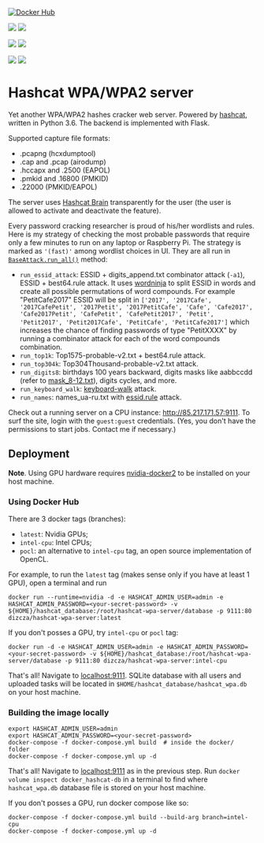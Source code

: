 [![Docker Hub](http://dockeri.co/image/dizcza/hashcat-wpa-server)](https://hub.docker.com/r/dizcza/hashcat-wpa-server/)

[![](https://images.microbadger.com/badges/version/dizcza/hashcat-wpa-server:latest.svg)](https://microbadger.com/images/dizcza/hashcat-wpa-server:latest)
[![](https://images.microbadger.com/badges/image/dizcza/hashcat-wpa-server:latest.svg)](https://microbadger.com/images/dizcza/hashcat-wpa-server:latest)

[![](https://images.microbadger.com/badges/version/dizcza/hashcat-wpa-server:intel-cpu.svg)](https://microbadger.com/images/dizcza/hashcat-wpa-server:intel-cpu)
[![](https://images.microbadger.com/badges/image/dizcza/hashcat-wpa-server:intel-cpu.svg)](https://microbadger.com/images/dizcza/hashcat-wpa-server:intel-cpu)

[![](https://images.microbadger.com/badges/version/dizcza/hashcat-wpa-server:pocl.svg)](https://microbadger.com/images/dizcza/hashcat-wpa-server:pocl)
[![](https://images.microbadger.com/badges/image/dizcza/hashcat-wpa-server:pocl.svg)](https://microbadger.com/images/dizcza/hashcat-wpa-server:pocl)


# Hashcat WPA/WPA2 server

Yet another WPA/WPA2 hashes cracker web server. Powered by [hashcat](https://hashcat.net/hashcat/), written in Python 3.6. The
backend is implemented with Flask.

Supported capture file formats:
* .pcapng (hcxdumptool)
* .cap and .pcap (airodump)
* .hccapx and .2500 (EAPOL)
* .pmkid and .16800 (PMKID)
* .22000 (PMKID/EAPOL)

The server uses [Hashcat Brain](https://hashcat.net/forum/thread-7903.html) transparently for the user (the user is allowed to activate and deactivate the feature).

Every password cracking researcher is proud of his/her wordlists and rules. Here is my strategy of checking the most
probable passwords that require only a few minutes to run on any laptop or Raspberry Pi. The strategy is marked as
`'(fast)'` among wordlist choices in UI. They are all run in [`BaseAttack.run_all()`](
https://github.com/dizcza/hashcat-wpa-server/blob/c9285676668c1c64fd5a62282366d3cb92dff969/app/attack/base_attack.py#L220)
method:

* `run_essid_attack`: ESSID + digits_append.txt combinator attack (`-a1`), ESSID + best64.rule attack. It uses
[wordninja](https://github.com/keredson/wordninja) to split ESSID in words and create all possible permutations of word
compounds. For example "PetitCafe2017" ESSID will be split in `['2017', '2017Cafe', '2017CafePetit', '2017Petit', '2017PetitCafe', 'Cafe', 'Cafe2017', 'Cafe2017Petit', 'CafePetit', 'CafePetit2017', 'Petit', 'Petit2017', 'Petit2017Cafe', 'PetitCafe', 'PetitCafe2017']`
which increases the chance of finding passwords of type "PetitXXXX" by running a combinator attack for each of the word
compounds combination.
* `run_top1k`: Top1575-probable-v2.txt + best64.rule attack.
* `run_top304k`: Top304Thousand-probable-v2.txt attack.
* `run_digits8`: birthdays 100 years backward, digits masks like aabbccdd (refer to [mask_8-12.txt](app/word_magic/digits/mask_8-12.txt)), digits cycles, and more.
* `run_keyboard_walk`: [keyboard-walk](https://github.com/hashcat/kwprocessor) attack.
* `run_names`: names_ua-ru.txt with [essid.rule](rules/essid.rule) attack.

Check out a running server on a CPU instance: http://85.217.171.57:9111. To surf the site, login with the `guest:guest` credentials. (Yes, you don't have the permissions to start jobs. Contact me if necessary.)


## Deployment

**Note**. Using GPU hardware requires [nvidia-docker2](https://github.com/NVIDIA/nvidia-docker) to be installed on your host machine.


### Using Docker Hub

There are 3 docker tags (branches):

* `latest`: Nvidia GPUs;
* `intel-cpu`: Intel CPUs;
* `pocl`: an alternative to `intel-cpu` tag, an open source implementation of OpenCL.

For example, to run the `latest` tag (makes sense only if you have at least 1 GPU), open a terminal and run

```
docker run --runtime=nvidia -d -e HASHCAT_ADMIN_USER=admin -e HASHCAT_ADMIN_PASSWORD=<your-secret-password> -v ${HOME}/hashcat_database:/root/hashcat-wpa-server/database -p 9111:80 dizcza/hashcat-wpa-server:latest
```

If you don't posses a GPU, try `intel-cpu` or `pocl` tag:

```
docker run -d -e HASHCAT_ADMIN_USER=admin -e HASHCAT_ADMIN_PASSWORD=<your-secret-password> -v ${HOME}/hashcat_database:/root/hashcat-wpa-server/database -p 9111:80 dizcza/hashcat-wpa-server:intel-cpu
```

That's all! Navigate to [localhost:9111](localhost:9111). SQLite database with all users and uploaded tasks will be located in `$HOME/hashcat_database/hashcat_wpa.db` on your host machine.


### Building the image locally

```
export HASHCAT_ADMIN_USER=admin
export HASHCAT_ADMIN_PASSWORD=<your-secret-password>
docker-compose -f docker-compose.yml build  # inside the docker/ folder
docker-compose -f docker-compose.yml up -d
```

That's all! Navigate to [localhost:9111](localhost:9111) as in the previous step. Run `docker volume inspect docker_hashcat-db` in a terminal to find where `hashcat_wpa.db` database file is stored on your host machine.

If you don't posses a GPU, run docker compose like so:

```
docker-compose -f docker-compose.yml build --build-arg branch=intel-cpu
docker-compose -f docker-compose.yml up -d
```
